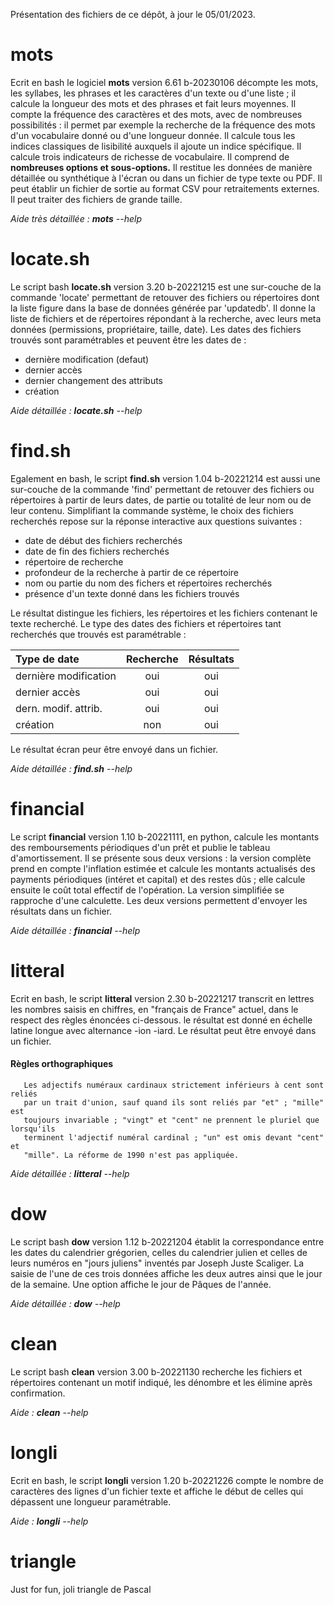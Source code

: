 Présentation des fichiers de ce dépôt, à jour le 05/01/2023.
 
# mots #
Ecrit en bash le logiciel **mots** version 6.61 b-20230106 décompte les mots, les syllabes, les phrases et les caractères d'un texte ou d'une liste ; il calcule la longueur des mots et des phrases et fait leurs moyennes. Il compte la fréquence des caractères et des mots, avec de nombreuses possibilités : il permet par exemple la recherche de la fréquence des mots d'un vocabulaire donné ou d'une longueur donnée. Il calcule tous les indices classiques de lisibilité auxquels il ajoute un indice spécifique. Il calcule trois indicateurs de richesse de vocabulaire. Il comprend de **nombreuses options et sous-options.** Il restitue les données de manière détaillée ou synthétique à l'écran ou dans un fichier de type texte ou PDF. Il peut établir un fichier de sortie au format CSV pour retraitements externes. Il peut traiter des fichiers de grande taille.


*Aide très détaillée : **mots** --help*

# locate.sh #
Le script bash **locate.sh** version 3.20 b-20221215 est une sur-couche de la commande 'locate'  permettant de retouver des fichiers ou répertoires dont la liste figure dans la base de données générée par 'updatedb'. Il donne la liste de fichiers et de répertoires répondant à la recherche, avec leurs meta données (permissions, propriétaire, taille, date). Les dates des fichiers trouvés sont paramétrables et peuvent être les dates de :

* dernière modification (defaut)
* dernier accès
* dernier changement des attributs
* création

*Aide détaillée : **locate.sh** --help*

# find.sh # 
Egalement en bash, le script **find.sh** version 1.04 b-20221214 est aussi une sur-couche de la commande 'find' permettant de retouver des fichiers ou répertoires à partir de leurs dates, de partie ou totalité de leur nom ou de leur contenu. Simplifiant la commande système, le choix des fichiers recherchés repose sur la réponse interactive aux questions suivantes :

* date de début des fichiers recherchés
* date de fin des fichiers recherchés
* répertoire de recherche
* profondeur de la recherche à partir de ce répertoire
* nom ou partie du nom des fichers et répertoires recherchés
* présence d'un texte donné dans les fichiers trouvés

Le résultat distingue les fichiers, les répertoires et les fichiers contenant le texte recherché. 
Le type des dates des fichiers et répertoires tant recherchés que trouvés est paramétrable : 
 
| Type de date           |  Recherche  |  Résultats  | 
| :--------------------- | :---------: | :---------: |
| dernière modification  | oui         | oui         |
| dernier accès          | oui         | oui         |
| dern. modif. attrib.   | oui         | oui         |
| création               | non         | oui         |

Le résultat écran peur être envoyé dans un fichier.

*Aide détaillée : **find.sh** --help*

# financial #
Le script **financial** version 1.10 b-20221111, en python, calcule les montants des remboursements périodiques d'un prêt et publie le tableau d'amortissement. Il se présente sous deux versions : la version complète prend en compte l'inflation estimée et calcule les montants actualisés des payments périodiques (intéret et capital) et des restes dûs ; elle calcule ensuite le coût total effectif de l'opération. La  version simplifiée se rapproche d'une calculette. Les deux versions permettent d'envoyer les résultats dans un fichier. 

*Aide détaillée : **financial** --help*

# litteral #

Ecrit en bash, le script **litteral** version 2.30 b-20221217 transcrit en lettres les nombres saisis en chiffres, en "français de France" actuel, dans le respect des règles énoncées ci-dessous. le résultat est donné en échelle latine longue avec alternance -ion -iard. Le résultat peut être envoyé dans un fichier.

#### Règles orthographiques ####

       Les adjectifs numéraux cardinaux strictement inférieurs à cent sont reliés
       par un trait d'union, sauf quand ils sont reliés par "et" ; "mille" est
       toujours invariable ; "vingt" et "cent" ne prennent le pluriel que lorsqu'ils
       terminent l'adjectif numéral cardinal ; "un" est omis devant "cent" et
       "mille". La réforme de 1990 n'est pas appliquée.

*Aide détaillée : **litteral** --help*

# dow #

Le script bash **dow** version 1.12 b-20221204 établit la correspondance entre les dates du calendrier grégorien, celles du calendrier julien et celles de leurs numéros en "jours juliens" inventés par Joseph Juste Scaliger. La saisie de l'une de ces trois données affiche les deux autres ainsi que le jour de la semaine. Une option affiche le jour de Pâques de l'année.

*Aide détaillée : **dow** --help*

# clean #

Le script bash **clean** version 3.00 b-20221130 recherche les fichiers et répertoires contenant un  motif indiqué, les dénombre et les élimine après confirmation.

*Aide : **clean** --help*

# longli #

Ecrit en bash, le script **longli** version 1.20 b-20221226 compte le nombre de caractères des lignes d'un fichier texte et affiche le début de celles qui dépassent une longueur paramétrable.

*Aide : **longli** --help*

# triangle #

Just for fun, joli triangle de Pascal




